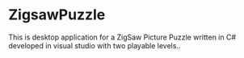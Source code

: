 # ZigsawPuzzle
This is desktop application for a ZigSaw Picture Puzzle written in C# developed in visual studio with two playable levels..
